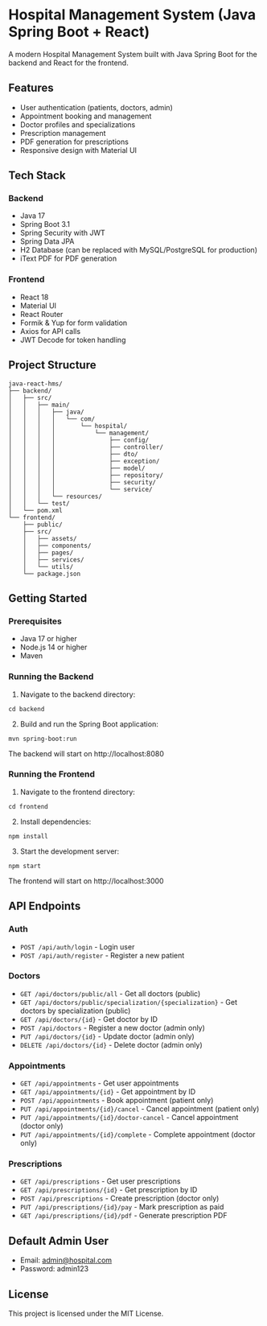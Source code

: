 # Hospital Management System (Java Spring Boot + React)

A modern Hospital Management System built with Java Spring Boot for the backend and React for the frontend.

## Features

- User authentication (patients, doctors, admin)
- Appointment booking and management
- Doctor profiles and specializations
- Prescription management
- PDF generation for prescriptions
- Responsive design with Material UI

## Tech Stack

### Backend
- Java 17
- Spring Boot 3.1
- Spring Security with JWT
- Spring Data JPA
- H2 Database (can be replaced with MySQL/PostgreSQL for production)
- iText PDF for PDF generation

### Frontend
- React 18
- Material UI
- React Router
- Formik & Yup for form validation
- Axios for API calls
- JWT Decode for token handling

## Project Structure

```
java-react-hms/
├── backend/
│   ├── src/
│   │   ├── main/
│   │   │   ├── java/
│   │   │   │   └── com/
│   │   │   │       └── hospital/
│   │   │   │           └── management/
│   │   │   │               ├── config/
│   │   │   │               ├── controller/
│   │   │   │               ├── dto/
│   │   │   │               ├── exception/
│   │   │   │               ├── model/
│   │   │   │               ├── repository/
│   │   │   │               ├── security/
│   │   │   │               └── service/
│   │   │   └── resources/
│   │   └── test/
│   └── pom.xml
└── frontend/
    ├── public/
    ├── src/
    │   ├── assets/
    │   ├── components/
    │   ├── pages/
    │   ├── services/
    │   └── utils/
    └── package.json
```

## Getting Started

### Prerequisites
- Java 17 or higher
- Node.js 14 or higher
- Maven

### Running the Backend

1. Navigate to the backend directory:
```
cd backend
```

2. Build and run the Spring Boot application:
```
mvn spring-boot:run
```

The backend will start on http://localhost:8080

### Running the Frontend

1. Navigate to the frontend directory:
```
cd frontend
```

2. Install dependencies:
```
npm install
```

3. Start the development server:
```
npm start
```

The frontend will start on http://localhost:3000

## API Endpoints

### Auth
- `POST /api/auth/login` - Login user
- `POST /api/auth/register` - Register a new patient

### Doctors
- `GET /api/doctors/public/all` - Get all doctors (public)
- `GET /api/doctors/public/specialization/{specialization}` - Get doctors by specialization (public)
- `GET /api/doctors/{id}` - Get doctor by ID
- `POST /api/doctors` - Register a new doctor (admin only)
- `PUT /api/doctors/{id}` - Update doctor (admin only)
- `DELETE /api/doctors/{id}` - Delete doctor (admin only)

### Appointments
- `GET /api/appointments` - Get user appointments
- `GET /api/appointments/{id}` - Get appointment by ID
- `POST /api/appointments` - Book appointment (patient only)
- `PUT /api/appointments/{id}/cancel` - Cancel appointment (patient only)
- `PUT /api/appointments/{id}/doctor-cancel` - Cancel appointment (doctor only)
- `PUT /api/appointments/{id}/complete` - Complete appointment (doctor only)

### Prescriptions
- `GET /api/prescriptions` - Get user prescriptions
- `GET /api/prescriptions/{id}` - Get prescription by ID
- `POST /api/prescriptions` - Create prescription (doctor only)
- `PUT /api/prescriptions/{id}/pay` - Mark prescription as paid
- `GET /api/prescriptions/{id}/pdf` - Generate prescription PDF

## Default Admin User

- Email: admin@hospital.com
- Password: admin123

## License

This project is licensed under the MIT License.